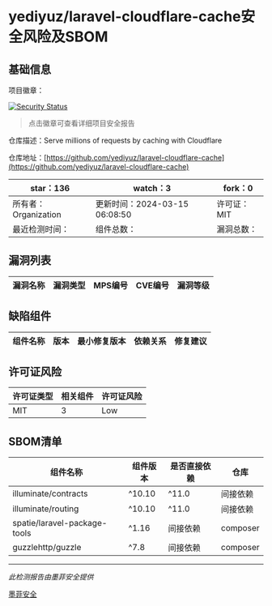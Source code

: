 # yediyuz/laravel-cloudflare-cache安全风险及SBOM

## 基础信息

项目徽章：

[![Security Status](https://www.murphysec.com/platform3/v31/badge/1772711018080948224.svg)](https://www.murphysec.com/console/report/1772706034710925312/1772711018080948224)

> 点击徽章可查看详细项目安全报告

仓库描述：Serve millions of requests by caching with Cloudflare

仓库地址：[https://github.com/yediyuz/laravel-cloudflare-cache](https://github.com/yediyuz/laravel-cloudflare-cache)

| star：136 | watch：3 | fork：0 |
| ----------- | -------------- | ------------ |
| 所有者：Organization | 更新时间：2024-03-15 06:08:50 | 许可证：MIT |
| 最近检测时间： | 组件总数： | 漏洞总数： |




## 漏洞列表

| 漏洞名称 | 漏洞类型 | MPS编号 | CVE编号 | 漏洞等级 |
| ------- | ------ | ------- | ------ | ----- |





## 缺陷组件

| 组件名称 | 版本 | 最小修复版本 | 依赖关系 | 修复建议 |
| -------- | ---- | ------------ | -------- | -------- |





## 许可证风险

| 许可证类型 | 相关组件 | 许可证风险 |
| ---------- | -------- | ---------- |
|MIT|3|Low|




## SBOM清单

| 组件名称 | 组件版本 | 是否直接依赖 | 仓库 |
| -------- | -------- | ------------ | ---- |
|illuminate/contracts|^10.10|^11.0|间接依赖|composer|
|illuminate/routing|^10.10|^11.0|间接依赖|composer|
|spatie/laravel-package-tools|^1.16|间接依赖|composer|
|guzzlehttp/guzzle|^7.8|间接依赖|composer|


------

*此检测报告由墨菲安全提供*

[墨菲安全](www.murphysec.com)
